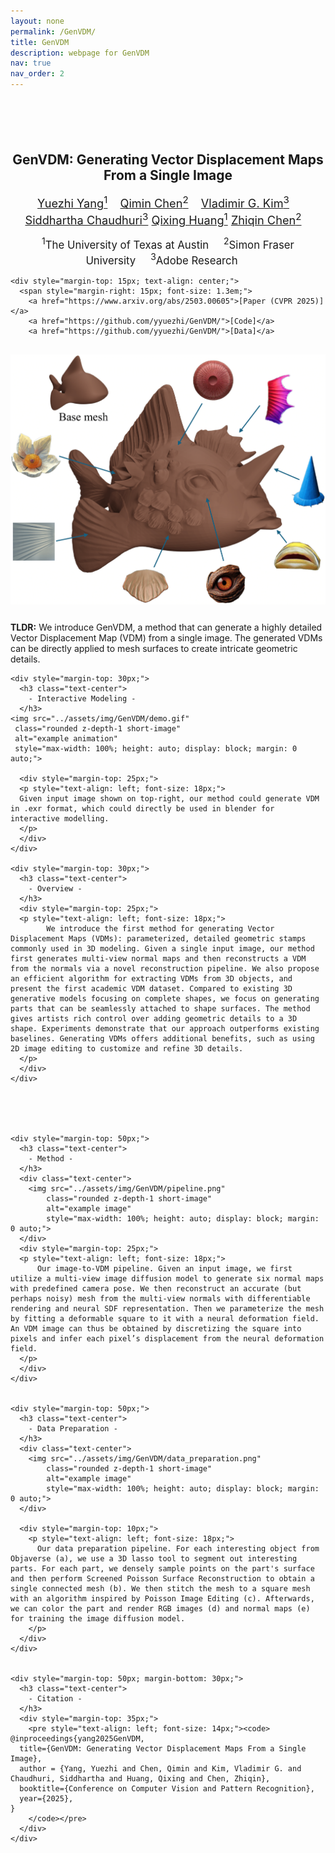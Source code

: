 ```yaml
---
layout: none
permalink: /GenVDM/
title: GenVDM
description: webpage for GenVDM
nav: true
nav_order: 2
---
```



<html lang="en">

<head>
  <!-- Required meta tags -->
  <meta charset="utf-8">
  <meta name="viewport" content="width=device-width, initial-scale=1, shrink-to-fit=no">
  <script src="https://polyfill.io/v3/polyfill.min.js?features=es6"></script>
  <script id="MathJax-script" async
          src="https://cdn.jsdelivr.net/npm/mathjax@3/es5/tex-mml-chtml.js">
  </script>

  <!-- Bootstrap CSS -->
  <link rel="stylesheet" href="https://maxcdn.bootstrapcdn.com/bootstrap/4.0.0/css/bootstrap.min.css"
    integrity="sha384-Gn5384xqQ1aoWXA+058RXPxPg6fy4IWvTNh0E263XmFcJlSAwiGgFAW/dAiS6JXm" crossorigin="anonymous">

  <title>GenVDM</title>


  <style>
    .short-image {
      height: 400px; /* Adjust to your preferred height */
      width: auto;
    }
  </style>

</head>

<body>

  <div class="container">
    <div style="text-align: center; margin-top: 100px;">
      <h2> GenVDM: Generating Vector Displacement Maps From a Single Image </h2>
      <div style="margin-top: 15px;">
        <span style="margin-right: 15px; font-size: 1.3em;"><a href="https://yyuezhi.github.io/">Yuezhi Yang<sup>1</sup></a> </span>
        <span style="margin-right: 15px; font-size: 1.3em;"><a href="https://qiminchen.github.io/">Qimin Chen<sup>2</sup></a> </span>
        <span style="margin-right: 15px; font-size: 1.3em;"><a href="http://www.vovakim.com/">Vladimir G. Kim<sup>3</sup></a> </span>
        <span style="font-size: 1.3em;"><a href="https://www.cse.iitb.ac.in/~sidch/">Siddhartha Chaudhuri<sup>3</sup></a> </span>
        <span style="font-size: 1.3em;"><a href="https://www.cs.utexas.edu/~huangqx/">Qixing Huang<sup>1</sup></a> </span>
        <span style="margin-right: 15px; font-size: 1.3em;"><a href="https://czq142857.github.io/">Zhiqin Chen<sup>2</sup></a> </span>
      </div>
      <div style="margin-top: 15px;">
        <span style="margin-right: 20px; font-size: 1.2em;"><sup>1</sup>The University of Texas at Austin</span>
        <span style="margin-right: 20px; font-size: 1.2em;"><sup>2</sup>Simon Fraser University</span>
        <span style="margin-right: 20px; font-size: 1.2em;"><sup>3</sup>Adobe Research</span>
      </div>
    </div>

    <div style="margin-top: 15px; text-align: center;">
      <span style="margin-right: 15px; font-size: 1.3em;">
        <a href="https://www.arxiv.org/abs/2503.00605">[Paper (CVPR 2025)]</a>
        <a href="https://github.com/yyuezhi/GenVDM/">[Code]</a>
        <a href="https://github.com/yyuezhi/GenVDM/">[Data]</a>


  <div style="margin-top: 30px;">
    <div class="text-center">
      <img src="../assets/img/GenVDM/Teaser.png" class="img-fluid rounded z-depth-1 short-image" alt="example image">
    </div>
    <div style="margin-top: 25px;">
      <p>
        <strong>TLDR:</strong> We introduce GenVDM, a method that can generate
        a highly detailed Vector Displacement Map (VDM) from a single
         image. The generated VDMs can be directly applied to mesh
        surfaces to create intricate geometric details.
      </p>
    </div>
  </div>

    <div style="margin-top: 30px;">
      <h3 class="text-center">
        - Interactive Modeling -
      </h3>
    <img src="../assets/img/GenVDM/demo.gif" 
     class="rounded z-depth-1 short-image" 
     alt="example animation" 
     style="max-width: 100%; height: auto; display: block; margin: 0 auto;">

      <div style="margin-top: 25px;">
      <p style="text-align: left; font-size: 18px;">
      Given input image shown on top-right, our method could generate VDM in .exr format, which could directly be used in blender for interactive modelling.
      </p>
      </div>
    </div>    

    <div style="margin-top: 30px;">
      <h3 class="text-center">
        - Overview -
      </h3>
      <div style="margin-top: 25px;">
      <p style="text-align: left; font-size: 18px;">
            We introduce the first method for generating Vector Displacement Maps (VDMs): parameterized, detailed geometric stamps commonly used in 3D modeling. Given a single input image, our method first generates multi-view normal maps and then reconstructs a VDM from the normals via a novel reconstruction pipeline. We also propose an efficient algorithm for extracting VDMs from 3D objects, and present the first academic VDM dataset. Compared to existing 3D generative models focusing on complete shapes, we focus on generating parts that can be seamlessly attached to shape surfaces. The method gives artists rich control over adding geometric details to a 3D shape. Experiments demonstrate that our approach outperforms existing baselines. Generating VDMs offers additional benefits, such as using 2D image editing to customize and refine 3D details. 
      </p>
      </div>
    </div>





    <div style="margin-top: 50px;">
      <h3 class="text-center">
        - Method -
      </h3>
      <div class="text-center">
        <img src="../assets/img/GenVDM/pipeline.png" 
            class="rounded z-depth-1 short-image" 
            alt="example image" 
            style="max-width: 100%; height: auto; display: block; margin: 0 auto;">
      </div>
      <div style="margin-top: 25px;">
      <p style="text-align: left; font-size: 18px;">
          Our image-to-VDM pipeline. Given an input image, we first utilize a multi-view image diffusion model to generate six normal maps with predefined camera pose. We then reconstruct an accurate (but perhaps noisy) mesh from the multi-view normals with differentiable rendering and neural SDF representation. Then we parameterize the mesh by fitting a deformable square to it with a neural deformation field. An VDM image can thus be obtained by discretizing the square into pixels and infer each pixel’s displacement from the neural deformation field.
      </p>
      </div>
    </div>


    <div style="margin-top: 50px;">
      <h3 class="text-center">
        - Data Preparation -
      </h3>
      <div class="text-center">
        <img src="../assets/img/GenVDM/data_preparation.png" 
            class="rounded z-depth-1 short-image" 
            alt="example image" 
            style="max-width: 100%; height: auto; display: block; margin: 0 auto;">
      </div>

      <div style="margin-top: 10px;">
        <p style="text-align: left; font-size: 18px;">
          Our data preparation pipeline. For each interesting object from Objaverse (a), we use a 3D lasso tool to segment out interesting parts. For each part, we densely sample points on the part's surface and then perform Screened Poisson Surface Reconstruction to obtain a single connected mesh (b). We then stitch the mesh to a square mesh with an algorithm inspired by Poisson Image Editing (c). Afterwards, we can color the part and render RGB images (d) and normal maps (e) for training the image diffusion model.
        </p>
      </div>
    </div>


    <div style="margin-top: 50px; margin-bottom: 30px;">
      <h3 class="text-center">
        - Citation -
      </h3>
      <div style="margin-top: 35px;">
        <pre style="text-align: left; font-size: 14px;"><code>
    @inproceedings{yang2025GenVDM,
      title={GenVDM: Generating Vector Displacement Maps From a Single Image},
      author = {Yang, Yuezhi and Chen, Qimin and Kim, Vladimir G. and Chaudhuri, Siddhartha and Huang, Qixing and Chen, Zhiqin},
      booktitle={Conference on Computer Vision and Pattern Recognition},
      year={2025},
    }
        </code></pre>
      </div>
    </div>

